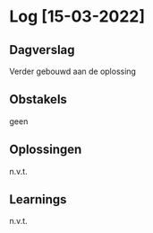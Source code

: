 # Log [15-03-2022]

## Dagverslag
Verder gebouwd aan de oplossing

## Obstakels
geen

## Oplossingen
n.v.t.

## Learnings
n.v.t.